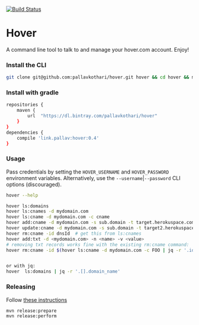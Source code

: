 [![Build Status](https://travis-ci.org/pallavkothari/hover.svg?branch=master)](https://travis-ci.org/pallavkothari/hover)

# Hover

A command line tool to talk to and manage your hover.com account. Enjoy!

### Install the CLI
```bash
git clone git@github.com:pallavkothari/hover.git hover && cd hover && mvn install && ln -sF $PWD/target/bin/hover /usr/local/bin/hover
```

### Install with gradle
```bash
repositories {
    maven {
        url  "https://dl.bintray.com/pallavkothari/hover" 
    }
}
dependencies {
    compile 'link.pallav:hover:0.4'
}
```

### Usage

Pass credentials by setting the `HOVER_USERNAME` and `HOVER_PASSWORD` environment variables. 
Alternatively, use the `--username`|`--password` CLI options (discouraged). 

```bash
hover --help

hover ls:domains
hover ls:cnames -d mydomain.com
hover ls:cname -d mydomain.com -c cname
hover add:cname -d mydomain.com -s sub.domain -t target.herokuspace.com 
hover update:cname -d mydomain.com -s sub.domain -t target2.herokuspace.com 
hover rm:cname -id dnsId  # get this from ls:cnames
hover add:txt -d <mydomain.com> -n <name> -v <value>
# removing txt records works fine with the existing rm:cname command:
hover rm:cname -id $(hover ls:cname -d mydomain.com -c FOO | jq -r '.id')


or with jq: 
hover  ls:domains | jq -r '.[].domain_name'

```

### Releasing
Follow [these instructions](https://blog.bintray.com/2015/09/17/publishing-your-maven-project-to-bintray/)
```bash
mvn release:prepare
mvn release:perform
```
